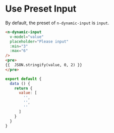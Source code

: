 # Use Preset Input
By default, the preset of `n-dynamic-input` is `input`.
```html
<n-dynamic-input
  v-model="value"
  placeholder="Please input"
  :min="3"
  :max="6"
/>
<pre>
{{  JSON.stringify(value, 0, 2) }}
</pre>
```
```js
export default {
  data () {
    return {
      value: [
        '',
        '',
        ''
      ]
    }
  }
}
```